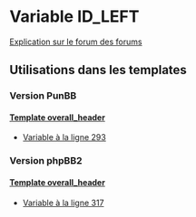 # Variable ID_LEFT
[Explication sur le forum des forums](http://forum.forumactif.com/t294113-listing-des-variables#ID_LEFT)
## Utilisations dans les templates
### Version PunBB
#### [Template overall_header](punbb/overall_header.md)
* [Variable à la ligne 293](../punbb/overall_header.tpl#L293)
### Version phpBB2
#### [Template overall_header](subsilver/overall_header.md)
* [Variable à la ligne 317](../subsilver/overall_header.tpl#L317)